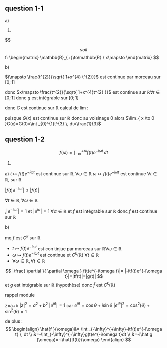 ## question 1-1

a)

1.
$$

$$soit 
$$
f: \begin{matrix}
\mathbb{R}_{+}\to\mathbb{R} \\
x\mapsto 
\end{matrix}
$$


b)

$t\mapsto \frac{t^{2}}{\sqrt{ 1+x^{4} t^{2}}}$ est continue par morceau sur $[0;1]$

donc $x\mapsto \frac{t^{2}}{\sqrt{ 1+x^{4}t^{2} }}$ est continue sur $\mathbb{R} \forall t \in [0;1]$
donc $g$ est intégrable sur $[0;1]$


donc $G$ est continue sur $\mathbb{R}$
calcul de lim :

puisque $G(x)$ est continue sur $\mathbb{R}$ donc au voisinage 0
alors $\lim_{ x \to 0 }G(x)=G(0)=\int _{0}^{1}t^{3} \, dt=\frac{1}{3}$


## question 1-2


$$
f(\omega )= \int _{-\infty}^{+\infty}f(t)e^{-i\omega t} \, dt 
$$

1)
a)
$t\mapsto f(t)e^{-i\omega t}$ est continue sur $\mathbb{R},\forall\omega\in \mathbb{R}$
$\omega \mapsto f(t)e^{-i\omega t}$ est continue $\forall t \in \mathbb{R},$ sur $\mathbb{R}$

$|f(t)e^{-i\omega t}|\leq|f(t)|$

$\forall t\in \mathbb{R},\forall \omega \in \mathbb{R}$

,$|e^{-i\omega t}|=1$ et $|e^{i\alpha}|=1$ $\forall \alpha\in \mathbb{R}$ et $f$ est intégrable sur $\mathbb{R}$ donc $f$ est continue sur $\mathbb{R}$

b)

mq $f$ est $C^{k}$ sur $\mathbb{R}$

- $t\mapsto f(t)e^{-i\omega t}$ est con tinjue par morceau sur $\mathbb{R} \forall\omega\in\mathbb{R}$
- $\omega\mapsto f(t)e^{-i\omega t}$ est continue et $C^{k}(\mathbb{R})$  $\forall t\in \mathbb{R}$
- $\forall\omega \in \mathbb{R},\forall t\in \mathbb{R}$

$$
 |\frac{ \partial  }{ \partial \omega } f(t)e^{-i\omega t}|= |-itf(t)e^{-i\omega t}|=|tf(t)|=|g(t)|
$$
et $g$ est intégrable sur $\mathbb{R}$ (hypothèse) donc $\hat{f}$ est $C^{k}(\mathbb{R})$

rappel module

z=a+b
$|z|^{2}=a^{2}+b^{2}$
$|e^{i\theta}|=1$ car $e^{i\theta}= \cos\theta+i\sin\theta$
$|e^{i\theta}|^{2}=\cos ^{2}(\theta)+\sin ^{2}(\theta)=1$

de plus :
$$
\begin{align}
\hat{f }(\omega)&= \int _{-\infty}^{+\infty}-itf(t)e^{-i\omega t} \, dt \\
&=-\int_{-\infty}^{+\infty}g(t)e^{-i\omega t}dt \\
&=-i\hat g (\omega)=-i\hat{tf(t)}(\omega)
\end{align}
$$
